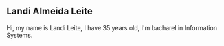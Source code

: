 ## Landi Almeida Leite

Hi, my name is Landi Leite, I have 35 years old, I'm bacharel in Information Systems.

